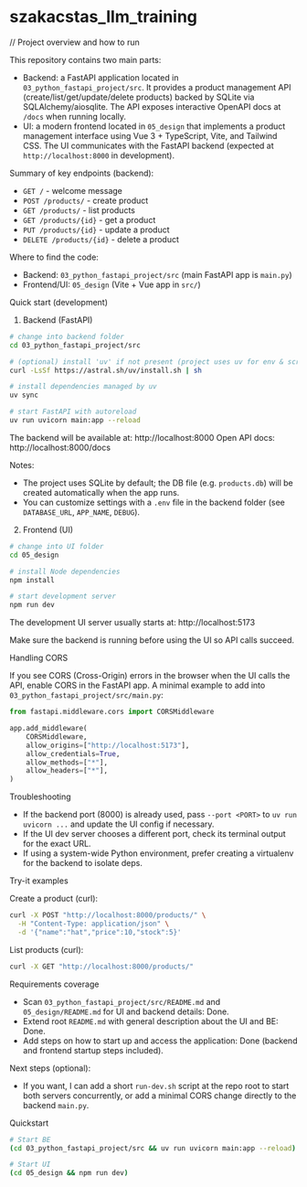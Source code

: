 # szakacstas_llm_training

// Project overview and how to run

This repository contains two main parts:

- Backend: a FastAPI application located in `03_python_fastapi_project/src`. It provides a product management API (create/list/get/update/delete products) backed by SQLite via SQLAlchemy/aiosqlite. The API exposes interactive OpenAPI docs at `/docs` when running locally.
- UI: a modern frontend located in `05_design` that implements a product management interface using Vue 3 + TypeScript, Vite, and Tailwind CSS. The UI communicates with the FastAPI backend (expected at `http://localhost:8000` in development).

Summary of key endpoints (backend):

- `GET /` - welcome message
- `POST /products/` - create product
- `GET /products/` - list products
- `GET /products/{id}` - get a product
- `PUT /products/{id}` - update a product
- `DELETE /products/{id}` - delete a product

Where to find the code:

- Backend: `03_python_fastapi_project/src` (main FastAPI app is `main.py`)
- Frontend/UI: `05_design` (Vite + Vue app in `src/`)

Quick start (development)

1) Backend (FastAPI)

```bash
# change into backend folder
cd 03_python_fastapi_project/src

# (optional) install 'uv' if not present (project uses uv for env & scripts)
curl -LsSf https://astral.sh/uv/install.sh | sh

# install dependencies managed by uv
uv sync

# start FastAPI with autoreload
uv run uvicorn main:app --reload
```

The backend will be available at: http://localhost:8000
Open API docs: http://localhost:8000/docs

Notes:
- The project uses SQLite by default; the DB file (e.g. `products.db`) will be created automatically when the app runs.
- You can customize settings with a `.env` file in the backend folder (see `DATABASE_URL`, `APP_NAME`, `DEBUG`).

2) Frontend (UI)

```bash
# change into UI folder
cd 05_design

# install Node dependencies
npm install

# start development server
npm run dev
```

The development UI server usually starts at: http://localhost:5173

Make sure the backend is running before using the UI so API calls succeed.

Handling CORS

If you see CORS (Cross-Origin) errors in the browser when the UI calls the API, enable CORS in the FastAPI app. A minimal example to add into `03_python_fastapi_project/src/main.py`:

```py
from fastapi.middleware.cors import CORSMiddleware

app.add_middleware(
    CORSMiddleware,
    allow_origins=["http://localhost:5173"],
    allow_credentials=True,
    allow_methods=["*"],
    allow_headers=["*"],
)
```

Troubleshooting

- If the backend port (8000) is already used, pass `--port <PORT>` to `uv run uvicorn ...` and update the UI config if necessary.
- If the UI dev server chooses a different port, check its terminal output for the exact URL.
- If using a system-wide Python environment, prefer creating a virtualenv for the backend to isolate deps.

Try-it examples

Create a product (curl):

```bash
curl -X POST "http://localhost:8000/products/" \
  -H "Content-Type: application/json" \
  -d '{"name":"hat","price":10,"stock":5}'
```

List products (curl):

```bash
curl -X GET "http://localhost:8000/products/"
```

Requirements coverage

- Scan `03_python_fastapi_project/src/README.md` and `05_design/README.md` for UI and backend details: Done.
- Extend root `README.md` with general description about the UI and BE: Done.
- Add steps on how to start up and access the application: Done (backend and frontend startup steps included).

Next steps (optional):

- If you want, I can add a short `run-dev.sh` script at the repo root to start both servers concurrently, or add a minimal CORS change directly to the backend `main.py`.

Quickstart

```bash
# Start BE
(cd 03_python_fastapi_project/src && uv run uvicorn main:app --reload)

# Start UI
(cd 05_design && npm run dev)
```

